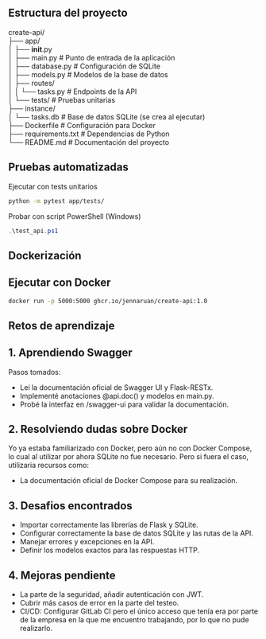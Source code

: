 Estructura del proyecto
--------------------

create-api/  
├── app/  
│   ├── __init__.py  
│   ├── main.py              # Punto de entrada de la aplicación  
│   ├── database.py          # Configuración de SQLite  
│   ├── models.py            # Modelos de la base de datos  
│   ├── routes/  
│   │   └── tasks.py         # Endpoints de la API  
│   └── tests/               # Pruebas unitarias  
├── instance/  
│   └── tasks.db             # Base de datos SQLite (se crea al ejecutar)  
├── Dockerfile               # Configuración para Docker   
├── requirements.txt         # Dependencias de Python  
└── README.md                # Documentación del proyecto

Pruebas automatizadas
--------------------

Ejecutar con tests unitarios

```bash
python -m pytest app/tests/
```

Probar con script PowerShell (Windows)  
    
```powershell
.\test_api.ps1
``` 

Dockerización
--------------
## Ejecutar con Docker
```bash
docker run -p 5000:5000 ghcr.io/jennaruan/create-api:1.0
``` 

Retos de aprendizaje
--------------------

## 1. **Aprendiendo Swagger**

Pasos tomados:
- Leí la documentación oficial de Swagger UI y Flask-RESTx.
- Implementé anotaciones @api.doc() y modelos en main.py.
- Probé la interfaz en /swagger-ui para validar la documentación.

## 2. **Resolviendo dudas sobre Docker**

Yo ya estaba familiarizado con Docker, pero aún no con Docker Compose, lo cual al utilizar por ahora SQLite no fue necesario. Pero si fuera el caso, utilizaria recursos como:
- La documentación oficial de Docker Compose para su realización.

## 3. **Desafios encontrados**

- Importar correctamente las librerías de Flask y SQLite.
- Configurar correctamente la base de datos SQLite y las rutas de la API.
- Manejar errores y excepciones en la API.
- Definir los modelos exactos para las respuestas HTTP.

## 4. **Mejoras pendiente**

- La parte de la seguridad, añadir autenticación con JWT.
- Cubrir más casos de error en la parte del testeo.
- CI/CD: Configurar GitLab CI pero el único acceso que tenía era por parte de la empresa en la que me encuentro trabajando, por lo que no pude realizarlo.